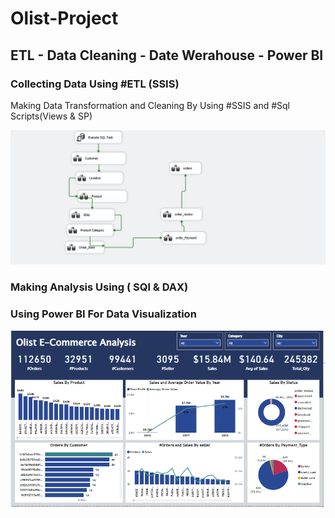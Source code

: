 # Olist-Project
## ETL - Data Cleaning - Date Werahouse - Power BI
### Collecting Data Using #ETL (SSIS)
Making Data Transformation and Cleaning By Using #SSIS and #Sql Scripts(Views & SP)

![](SSIS_Work.PNG)

### Making Analysis Using ( SQl & DAX)
### Using Power BI For Data Visualization

![](olist.PNG)
